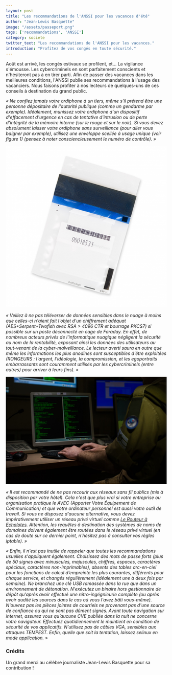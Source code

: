 ```yaml
---
layout: post
title: "Les recommandations de l'ANSSI pour les vacances d'été"
author: "Jean-Lewis Basquette"
image: "/assets/passeport.png"
tags: ['recommandations', 'ANSSI']
category: societe
twitter_text: "Les recommandations de l'ANSSI pour les vacances."
introduction: "Profitez de vos congés en toute sécurité."
---
```



Août est arrivé, les congés estivaux se profilent, et... La vigilance s'émousse.
Les cybercriminels en sont parfaitement conscients et n'hésiteront pas à en
tirer parti. Afin de passer des vacances dans les meilleures conditions, 
l'ANSSI publie ses recommandations à l'usage des vacanciers. Nous faisons
profiter à nos lecteurs de quelques-uns de ces conseils à destination du
grand public.

*« Ne confiez jamais votre ordiphone à un tiers, même s'il prétend être une 
personne dépositaire de l'autorité publique (comme un gendarme par exemple). 
Idéalement, munissez votre ordiphone d'un dispositif d'effacement d'urgence 
en cas de tentative d'intrusion ou de perte d'intégrité de la mémoire interne 
(sur le rouge et sur le noir). Si vous devez absolument laisser votre ordiphone 
sans surveillance (pour aller vous baigner par exemple), utilisez une enveloppe 
scellée à usage unique (voir figure 1) (pensez à noter consciencieusement le 
numéro de contrôle). »*

![Figure 1 - Une enveloppe sécurisée](/assets/pochette.png)

*« Veillez à ne pas téléverser de données sensibles dans le nuage à moins que 
celles-ci n'aient fait l'objet d'un chiffrement adéquat 
(AES+Serpent+Twofish avec RSA > 4096 CTR et bourrage PKCS7) si possible 
sur un poste déconnecté en cage de Faraday. En effet, de nombreux acteurs privés
de l'informatique nuagique négligent la sécurité au nom de la rentabilité, 
exposant ainsi les données des utilisateurs au tout-venant de la 
cyber-malveillance. Le lecteur averti saura en outre que même les informations 
les plus anodines sont susceptibles d'être exploitées (RONGEURS : l'argent, 
l'idéologie, la compromission, et les egoportraits embarrassants sont couramment
utilisés par les cybercriminels (entre autres) pour arriver à leurs fins). »*

![Le cyber-criminel moyen](/assets/attaquant.png)

*« Il est recommandé de ne pas recourir aux réseaux sans fil publics (mis à 
disposition par votre hôtel). Cela n'est que plus vrai si votre entreprise ou 
organisation pratique le AVEC (Apporter Votre Équipement de Communication) 
et que votre ordinateur personnel est aussi votre outil de travail. 
Si vous ne disposez d'aucune alternative, vous devez impérativement utiliser 
un réseau privé virtuel comme [Le Routeur à Echalotes][1]. Attention, les requêtes
à destination des systèmes de noms de domaines doivent également être routées 
dans le réseau privé virtuel (en cas de doute sur ce dernier point, 
n'hésitez pas à consulter vos règles iptable). »*

*« Enfin, il n'est pas inutile de rappeler que toutes les recommandations 
usuelles s'appliquent également. Choisissez des mots de passe forts 
(plus de 50 signes avec minuscules, majuscules, chiffres, espaces, 
caractères spéciaux, caractères non-imprimables), absents des tables 
arc-en-ciel pour les fonctions de calcul d’empreinte les plus courantes, 
différents pour chaque service, et changés régulièrement (idéalement une 
à deux fois par semaine). Ne branchez une clé USB ramassée dans la rue 
que dans un environnement de détonation. N'exécutez un binaire hors 
gestionnaire de dépôt qu'après avoir effectué une rétro-ingégnieurie complète 
(ou après avoir audité les sources dans le cas où vous l'avez bâti vous-même). 
N'ouvrez pas les pièces jointes de courriels ne provenant pas d'une source de 
confiance ou qui ne sont pas dûment signés. Avant toute navigation sur internet,
assurez vous qu’aucune CVE publiée dans la nuit ne concerne votre navigateur. 
Effectuez quotidiennement le maintient en condition de sécurité de vos 
applicatifs. N’utilisez pas de câbles VGA, sensibles aux attaques TEMPEST. 
Enfin, quelle que soit la tentation, laissez selinux en mode application. »*


### Crédits

Un grand merci au célèbre journaliste Jean-Lewis Basquette pour sa contribution !

[1]: https://infauxsec.github.io/anonymat/2018/07/27/le-routeur-a-echalotes.html

